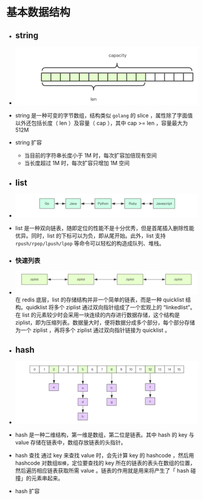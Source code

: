 # 基本数据结构

- ## string

- ![string](./img/string.bmp)

-  string 是一种可变的字节数组，结构类似 `golang` 的 slice ，属性除了字面值以外还包括长度（ len ）及容量（ cap ），其中 cap >= len ，容量最大为 512M 

- string 扩容

	- 当目前的字符串长度小于 1M 时，每次扩容加倍现有空间
	- 当长度超过 1M 时，每次扩容只增加 1M 空间

- ## list

- ![list](./img/list.bmp)

-  list 是一种双向链表，随即定位的性能不是十分优秀，但是首尾插入删除性能优异。同时，list 的下标可以为负，即从尾开始。此外，list 支持 `rpush/rpop/lpush/lpop` 等命令可以轻松的构造成队列、堆栈。

- ### 快速列表
- ![list](./img/quicklist.bmp)
	在 redis 底层，list 的存储结构并非一个简单的链表，而是一种 quicklist 结构。quidklist 将多个   ziplist 通过双向指针组成了一个宏观上的 “linkedlist”。
	在 list 的元素较少时会采用一块连续的内存进行数据存储，这个结构是 ziplist，即为压缩列表。数据量大时，便将数据分成多个部分，每个部分存储为一个 ziplist ，再将多个 ziplist 通过双向指针链接为 quicklist 。
	
- ## hash

- ![hash](./img/hash.bmp)

-  hash 是一种二维结构，第一维是数组，第二位是链表。其中 hash 的 key 与 value 存储在链表中，数组存放链表的头指针。

- hash 查找
	通过 key 来查找 value 时，会先计算 key 的 hashcode ，然后用 hashcode 对数组`取模`，定位要查找的 key 所在的链表的表头在数组的位置，然后遍历相应链表获取所需 value 。链表的作用就是用来将产生了「 hash 碰撞」的元素串起来。
	
- hash 扩容
	